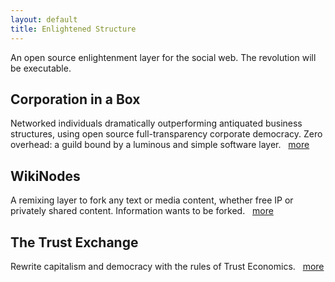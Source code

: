 ```yaml
---
layout: default
title: Enlightened Structure
---
```


An open source enlightenment layer for the social web.  The revolution will be executable.

Corporation in a Box
--------------------
Networked individuals dramatically outperforming antiquated business structures, using open source full-transparency corporate democracy. Zero overhead: a guild bound by a luminous and simple software layer.
&nbsp; [more][acd]

WikiNodes
---------
A remixing layer to fork any text or media content, whether free IP or privately shared content.  Information wants to be forked.
&nbsp; [more][wn]
 
The Trust Exchange
------------------
Rewrite capitalism and democracy with the rules of Trust Economics. 
&nbsp; [more][tx]

[tx]: ../Trust_Exchange
[wn]: ../WikiNodes
[acd]: ../Corporation_in_a_Box
